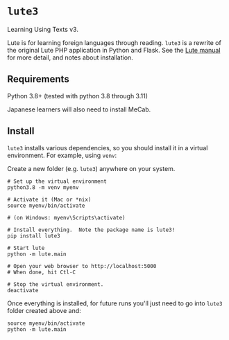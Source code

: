 # `lute3`

Learning Using Texts v3.

Lute is for learning foreign languages through reading.  `lute3` is a rewrite of the original Lute PHP application in Python and Flask.  See the [Lute manual](https://luteorg.github.io/lute-manual/) for more detail, and notes about installation.


## Requirements

Python 3.8+ (tested with python 3.8 through 3.11)

Japanese learners will also need to install MeCab.

## Install

`lute3` installs various dependencies, so you should install it in a virtual environment.  For example, using `venv`:

Create a new folder (e.g. `lute3`) anywhere on your system.

```
# Set up the virtual environment
python3.8 -m venv myenv

# Activate it (Mac or *nix)
source myenv/bin/activate

# (on Windows: myenv\Scripts\activate)

# Install everything.  Note the package name is lute3!
pip install lute3

# Start lute
python -m lute.main

# Open your web browser to http://localhost:5000
# When done, hit Ctl-C

# Stop the virtual environment.
deactivate
```

Once everything is installed, for future runs you'll just need to go into `lute3` folder created above and:

```
source myenv/bin/activate
python -m lute.main
```